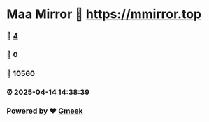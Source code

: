 # Maa Mirror :link: https://mmirror.top 
### :page_facing_up: [4](https://mmirror.top/tag.html) 
### :speech_balloon: 0 
### :hibiscus: 10560 
### :alarm_clock: 2025-04-14 14:38:39 
### Powered by :heart: [Gmeek](https://github.com/Meekdai/Gmeek)

